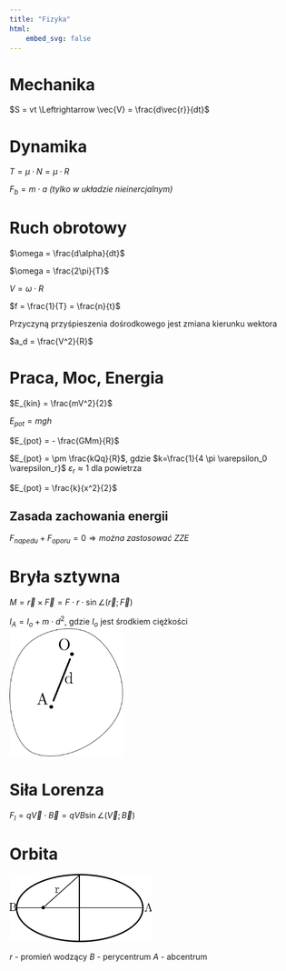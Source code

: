 ```yaml
---
title: "Fizyka"
html:
    embed_svg: false
---
```


<script src="geocities.js"></script>

# Mechanika

$S = vt \Leftrightarrow \vec{V} = \frac{d\vec{r}}{dt}$

# Dynamika

$T=\mu \cdot N=\mu \cdot R$

$F_b = m \cdot a$ *(tylko w układzie nieinercjalnym)*

# Ruch obrotowy
$\omega = \frac{d\alpha}{dt}$

$\omega = \frac{2\pi}{T}$

$V=\omega \cdot R$

$f = \frac{1}{T} = \frac{n}{t}$

Przyczyną przyśpieszenia dośrodkowego jest zmiana kierunku wektora

$a_d = \frac{V^2}{R}$

# Praca, Moc, Energia
$E_{kin} = \frac{mV^2}{2}$

$E_{pot} = mgh$

$E_{pot} = - \frac{GMm}{R}$

$E_{pot} = \pm \frac{kQq}{R}$, gdzie $k=\frac{1}{4 \pi \varepsilon_0 \varepsilon_r}$
$\varepsilon_r \approx 1$ dla powietrza

$E_{pot} = \frac{k}{x^2}{2}$

## Zasada zachowania energii

$F_{napedu} + F_{oporu} = 0 \Rightarrow można\ zastosować\ ZZE$

# Bryła sztywna
$M = \vec{r} \times \vec{F} = F \cdot r \cdot \sin{\angle(\vec{r}; \vec{F})}$

$I_A=I_o + m \cdot d^2$, gdzie $I_o$ jest środkiem ciężkości
<img src="assets/fiz/moment_obrotowy.svg" width="200px">

# Siła Lorenza

$F_l = q\vec{V} \cdot \vec{B} = qVB\sin{\angle(\vec{V}; \vec{B})}$

# Orbita
<img src="assets/fiz/orbita.svg" width="250px">

$r$ - promień wodzący
$B$ - perycentrum
$A$ - abcentrum

